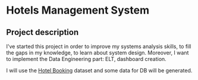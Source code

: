 # Hotels Management System

## Project description
I've started this project in order to improve my systems analysis skills, to fill the gaps in my knowledge, to learn about system design. Moreover, I want to implement the Data Engineering part: ELT, dashboard creation. 

I will use the [Hotel Booking](https://www.kaggle.com/datasets/mojtaba142/hotel-booking) dataset and some data for DB will be generated.
